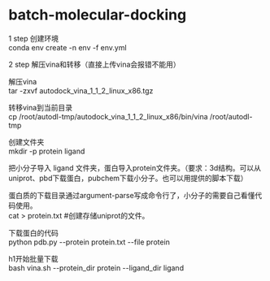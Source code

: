# batch-molecular-docking

1 step 创建环境<br>
conda env create -n env -f env.yml <br>

2 step 解压vina和转移（直接上传vina会报错不能用）<br>

解压vina <br>
tar -zxvf autodock_vina_1_1_2_linux_x86.tgz<br>

转移vina到当前目录<br>
cp /root/autodl-tmp/autodock_vina_1_1_2_linux_x86/bin/vina /root/autodl-tmp <br>

创建文件夹<br>
mkdir -p protein ligand <br>

把小分子导入 ligand 文件夹，蛋白导入protein文件夹。（要求：3d结构。可以从uniprot、pbd下载蛋白，pubchem下载小分子。也可以用提供的脚本下载）<br>

蛋白质的下载目录通过argument-parse写成命令行了，小分子的需要自己看懂代码使用。<br>
cat > protein.txt #创建存储uniprot的文件。<br>

下载蛋白的代码<br>
python pdb.py --protein protein.txt --file protein <br>

h1开始批量下载<br>
bash vina.sh --protein_dir protein  --ligand_dir ligand <br>

